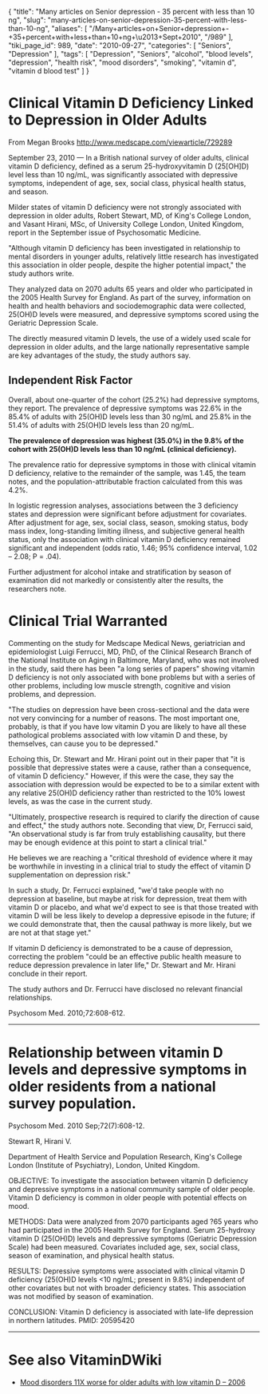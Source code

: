 {
    "title": "Many articles on Senior depression - 35 percent with less than 10 ng",
    "slug": "many-articles-on-senior-depression-35-percent-with-less-than-10-ng",
    "aliases": [
        "/Many+articles+on+Senior+depression+-+35+percent+with+less+than+10+ng+\u2013+Sept+2010",
        "/989"
    ],
    "tiki_page_id": 989,
    "date": "2010-09-27",
    "categories": [
        "Seniors",
        "Depression"
    ],
    "tags": [
        "Depression",
        "Seniors",
        "alcohol",
        "blood levels",
        "depression",
        "health risk",
        "mood disorders",
        "smoking",
        "vitamin d",
        "vitamin d blood test"
    ]
}


# Clinical Vitamin D Deficiency Linked to Depression in Older Adults

From Megan Brooks http://www.medscape.com/viewarticle/729289

September 23, 2010 — In a British national survey of older adults, clinical vitamin D deficiency, defined as a serum 25-hydroxyvitamin D (25<span>[OH]</span>D) level less than 10 ng/mL, was significantly associated with depressive symptoms, independent of age, sex, social class, physical health status, and season.

Milder states of vitamin D deficiency were not strongly associated with depression in older adults, Robert Stewart, MD, of King's College London, and Vasant Hirani, MSc, of University College London, United Kingdom, report in the September issue of Psychosomatic Medicine.

"Although vitamin D deficiency has been investigated in relationship to mental disorders in younger adults, relatively little research has investigated this association in older people, despite the higher potential impact," the study authors write.

They analyzed data on 2070 adults 65 years and older who participated in the 2005 Health Survey for England. As part of the survey, information on health and health behaviors and sociodemographic data were collected, 25(OH)D levels were measured, and depressive symptoms scored using the Geriatric Depression Scale.

The directly measured vitamin D levels, the use of a widely used scale for depression in older adults, and the large nationally representative sample are key advantages of the study, the study authors say.

## Independent Risk Factor

Overall, about one-quarter of the cohort (25.2%) had depressive symptoms, they report. The prevalence of depressive symptoms was 22.6% in the 85.4% of adults with 25(OH)D levels less than 30 ng/mL and 25.8% in the 51.4% of adults with 25(OH)D levels less than 20 ng/mL.

 **The prevalence of depression was highest (35.0%) in the 9.8% of the cohort with 25(OH)D levels less than 10 ng/mL (clinical deficiency).** 

The prevalence ratio for depressive symptoms in those with clinical vitamin D deficiency, relative to the remainder of the sample, was 1.45, the team notes, and the population-attributable fraction calculated from this was 4.2%.

In logistic regression analyses, associations between the 3 deficiency states and depression were significant before adjustment for covariates. After adjustment for age, sex, social class, season, smoking status, body mass index, long-standing limiting illness, and subjective general health status, only the association with clinical vitamin D deficiency remained significant and independent (odds ratio, 1.46; 95% confidence interval, 1.02 – 2.08; P = .04).

Further adjustment for alcohol intake and stratification by season of examination did not markedly or consistently alter the results, the researchers note.

# Clinical Trial Warranted

Commenting on the study for Medscape Medical News, geriatrician and epidemiologist Luigi Ferrucci, MD, PhD, of the Clinical Research Branch of the National Institute on Aging in Baltimore, Maryland, who was not involved in the study, said there has been "a long series of papers" showing vitamin D deficiency is not only associated with bone problems but with a series of other problems, including low muscle strength, cognitive and vision problems, and depression.

"The studies on depression have been cross-sectional and the data were not very convincing for a number of reasons. The most important one, probably, is that if you have low vitamin D you are likely to have all these pathological problems associated with low vitamin D and these, by themselves, can cause you to be depressed."

Echoing this, Dr. Stewart and Mr. Hirani point out in their paper that "it is possible that depressive states were a cause, rather than a consequence, of vitamin D deficiency." However, if this were the case, they say the association with depression would be expected to be to a similar extent with any relative 25(OH)D deficiency rather than restricted to the 10% lowest levels, as was the case in the current study.

"Ultimately, prospective research is required to clarify the direction of cause and effect," the study authors note. Seconding that view, Dr, Ferrucci said, "An observational study is far from truly establishing causality, but there may be enough evidence at this point to start a clinical trial."

He believes we are reaching a "critical threshold of evidence where it may be worthwhile in investing in a clinical trial to study the effect of vitamin D supplementation on depression risk."

In such a study, Dr. Ferrucci explained, "we'd take people with no depression at baseline, but maybe at risk for depression, treat them with vitamin D or placebo, and what we'd expect to see is that those treated with vitamin D will be less likely to develop a depressive episode in the future; if we could demonstrate that, then the causal pathway is more likely, but we are not at that stage yet."

If vitamin D deficiency is demonstrated to be a cause of depression, correcting the problem "could be an effective public health measure to reduce depression prevalence in later life," Dr. Stewart and Mr. Hirani conclude in their report.

The study authors and Dr. Ferrucci have disclosed no relevant financial relationships.

Psychosom Med. 2010;72:608-612.

---

# Relationship between vitamin D levels and depressive symptoms in older residents from a national survey population.

Psychosom Med. 2010 Sep;72(7):608-12.

Stewart R, Hirani V.

Department of Health Service and Population Research, King's College London (Institute of Psychiatry), London, United Kingdom.

OBJECTIVE: To investigate the association between vitamin D deficiency and depressive symptoms in a national community sample of older people. Vitamin D deficiency is common in older people with potential effects on mood.

METHODS: Data were analyzed from 2070 participants aged ?65 years who had participated in the 2005 Health Survey for England. Serum 25-hydroxy vitamin D (25(OH)D) levels and depressive symptoms (Geriatric Depression Scale) had been measured. Covariates included age, sex, social class, season of examination, and physical health status.

RESULTS: Depressive symptoms were associated with clinical vitamin D deficiency (25(OH)D levels <10 ng/mL; present in 9.8%) independent of other covariates but not with broader deficiency states. This association was not modified by season of examination.

CONCLUSION: Vitamin D deficiency is associated with late-life depression in northern latitudes. PMID: 20595420 

- - - - - - - - - 

# See also VitaminDWiki

* [Mood disorders 11X worse for older adults with low vitamin D – 2006](/posts/mood-disorders-11x-worse-for-older-adults-with-low-vitamin-d-2006)